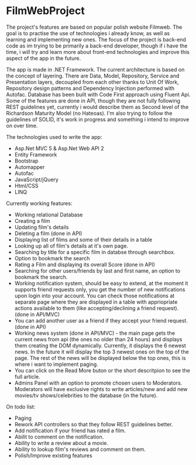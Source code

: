 # FilmWebProject
The project's features are based on popular polish website Filmweb. The goal is to practise the use of technologies i already know, as well as learning and implementing new ones. The focus of the project is back-end code as im trying to be primarily a back-end developer, though if i have the time, i will try and learn more about front-end technologies and improve this aspect of the app in the future.

The app is made in .NET Framework. The current architecture is based on the concept of layering. There are Data, Model, Repository, Service and Presentation layers, decoupled from each other thanks to Unit Of Work, Repository design patterns and Dependency Injection performed with Autofac. Database has been built with Code First approach using Fluent Api. Some of the features are done in API, though they are not fully following REST guidelines yet, currently i would describe them as Second level of the Richardson Maturity Model (no Hateoas). I'm also trying to follow the guidelines of SOLID, it's work in progress and something i intend to improve on over time.

The technologies used to write the app:

- Asp.Net MVC 5 & Asp.Net Web API 2
- Entity Framework
- Bootstrap
- Automapper
- Autofac
- JavaScript/jQuery
- Html/CSS
- LINQ

Currently working features:

- Working relational Database
- Creating a film
- Updating film's details
- Deleting a film (done in API)
- Displaying list of films and some of their details in a table
- Looking up all of film's details at it's own page.
- Searching by title for a specific film in databse through searchbox.
- Option to bookmark the search
- Rating a Film and displaying its overall Score (done in API)
- Searching for other users/friends by last and first name, an option to bookmark the search.
- Working notification system, should be easy to extend, at the moment it supports friend requests only, you get the number of new notifications upon login into your account. You can check those notifications at separate page where they are displayed in a table with appriopriate actions available to them (like accepting/declining a friend request). (done in API/MVC)
- You can add another user as a friend if they accept your friend request. (done in API)
- Working news system (done in API/MVC) - the main page gets the current news from api (the ones no older than 24 hours) and displays them creating the DOM dynamically. Currently, it displays the 6 newest news. In the future it will display the top 3 newest ones on the top of the page. The rest of the news will be displayed below the top ones, this is where i want to implement paging.
- You can click on the Read More buton or the short descritpion to see the full article.
- Admins Panel with an option to promote chosen users to Moderators. Moderators will have exclusive rights to write articles/new and add new movies/tv shows/celebrities to the database (in the future).

On todo list:
- Paging
- Rework API controllers so that they follow REST guidelines better.
- Add notification if your friend has rated a film.
- Abilit to comment on the notification.
- Ability to write a review about a movie.
- Ability to lookup film's reviews and comment on them.
- Polish/Improve existing features
